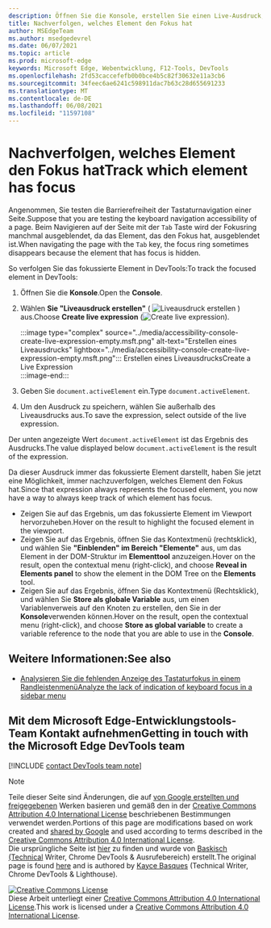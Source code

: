 ```yaml
---
description: Öffnen Sie die Konsole, erstellen Sie einen Live-Ausdruck, und legen Sie den Ausdruck auf document.activeElement fest.
title: Nachverfolgen, welches Element den Fokus hat
author: MSEdgeTeam
ms.author: msedgedevrel
ms.date: 06/07/2021
ms.topic: article
ms.prod: microsoft-edge
keywords: Microsoft Edge, Webentwicklung, F12-Tools, DevTools
ms.openlocfilehash: 2fd53caccefefb0b0bce4b5c82f30632e11a3cb6
ms.sourcegitcommit: 34feec6ae6241c598911dac7b63c28d655691233
ms.translationtype: MT
ms.contentlocale: de-DE
ms.lasthandoff: 06/08/2021
ms.locfileid: "11597108"
---
```

<!-- Copyright Kayce Basques 

   Licensed under the Apache License, Version 2.0 (the "License");
   you may not use this file except in compliance with the License.
   You may obtain a copy of the License at

       https://www.apache.org/licenses/LICENSE-2.0

   Unless required by applicable law or agreed to in writing, software
   distributed under the License is distributed on an "AS IS" BASIS,
   WITHOUT WARRANTIES OR CONDITIONS OF ANY KIND, either express or implied.
   See the License for the specific language governing permissions and
   limitations under the License.  -->  
# <a name="track-which-element-has-focus"></a><span data-ttu-id="2758f-104">Nachverfolgen, welches Element den Fokus hat</span><span class="sxs-lookup"><span data-stu-id="2758f-104">Track which element has focus</span></span>  

<span data-ttu-id="2758f-105">Angenommen, Sie testen die Barrierefreiheit der Tastaturnavigation einer Seite.</span><span class="sxs-lookup"><span data-stu-id="2758f-105">Suppose that you are testing the keyboard navigation accessibility of a page.</span></span>  <span data-ttu-id="2758f-106">Beim Navigieren auf der Seite mit der `Tab` Taste wird der Fokusring manchmal ausgeblendet, da das Element, das den Fokus hat, ausgeblendet ist.</span><span class="sxs-lookup"><span data-stu-id="2758f-106">When navigating the page with the `Tab` key, the focus ring sometimes disappears because the element that has focus is hidden.</span></span>  

<span data-ttu-id="2758f-107">So verfolgen Sie das fokussierte Element in DevTools:</span><span class="sxs-lookup"><span data-stu-id="2758f-107">To track the focused element in DevTools:</span></span>

1.  <span data-ttu-id="2758f-108">Öffnen Sie die **Konsole**.</span><span class="sxs-lookup"><span data-stu-id="2758f-108">Open the **Console**.</span></span>  
1.  <span data-ttu-id="2758f-109">Wählen **Sie "Liveausdruck erstellen"** \( ![ Liveausdruck erstellen ](../media/create-live-expression-icon.msft.png) \) aus.</span><span class="sxs-lookup"><span data-stu-id="2758f-109">Choose **Create live expression** \(![Create live expression](../media/create-live-expression-icon.msft.png)\).</span></span>  
    
    :::image type="complex" source="../media/accessibility-console-create-live-expression-empty.msft.png" alt-text="Erstellen eines Liveausdrucks" lightbox="../media/accessibility-console-create-live-expression-empty.msft.png":::
       <span data-ttu-id="2758f-111">Erstellen eines Liveausdrucks</span><span class="sxs-lookup"><span data-stu-id="2758f-111">Create a Live Expression</span></span>  
    :::image-end:::  
    
1.  <span data-ttu-id="2758f-112">Geben Sie `document.activeElement` ein.</span><span class="sxs-lookup"><span data-stu-id="2758f-112">Type `document.activeElement`.</span></span>  
1.  <span data-ttu-id="2758f-113">Um den Ausdruck zu speichern, wählen Sie außerhalb des Liveausdrucks aus.</span><span class="sxs-lookup"><span data-stu-id="2758f-113">To save the expression, select outside of the live expression.</span></span>
    
<span data-ttu-id="2758f-114">Der unten angezeigte Wert `document.activeElement` ist das Ergebnis des Ausdrucks.</span><span class="sxs-lookup"><span data-stu-id="2758f-114">The value displayed below `document.activeElement` is the result of the expression.</span></span>  

<span data-ttu-id="2758f-115">Da dieser Ausdruck immer das fokussierte Element darstellt, haben Sie jetzt eine Möglichkeit, immer nachzuverfolgen, welches Element den Fokus hat.</span><span class="sxs-lookup"><span data-stu-id="2758f-115">Since that expression always represents the focused element, you now have a way to always keep track of which element has focus.</span></span>  

*   <span data-ttu-id="2758f-116">Zeigen Sie auf das Ergebnis, um das fokussierte Element im Viewport hervorzuheben.</span><span class="sxs-lookup"><span data-stu-id="2758f-116">Hover on the result to highlight the focused element in the viewport.</span></span>  
*   <span data-ttu-id="2758f-117">Zeigen Sie auf das Ergebnis, öffnen Sie das Kontextmenü \(rechtsklick\), und wählen Sie **"Einblenden" im Bereich "Elemente"** aus, um das Element in der DOM-Struktur im **Elementtool** anzuzeigen.</span><span class="sxs-lookup"><span data-stu-id="2758f-117">Hover on the result, open the contextual menu \(right-click\), and choose **Reveal in Elements panel** to show the element in the DOM Tree on the **Elements** tool.</span></span>  
*   <span data-ttu-id="2758f-118">Zeigen Sie auf das Ergebnis, öffnen Sie das Kontextmenü \(Rechtsklick\), und wählen Sie **Store als globale Variable** aus, um einen Variablenverweis auf den Knoten zu erstellen, den Sie in der **Konsole**verwenden können.</span><span class="sxs-lookup"><span data-stu-id="2758f-118">Hover on the result, open the contextual menu \(right-click\), and choose **Store as global variable** to create a variable reference to the node that you are able to use in the **Console**.</span></span>  


## <a name="see-also"></a><span data-ttu-id="2758f-119">Weitere Informationen:</span><span class="sxs-lookup"><span data-stu-id="2758f-119">See also</span></span>

*  [<span data-ttu-id="2758f-120">Analysieren Sie die fehlenden Anzeige des Tastaturfokus in einem Randleistenmenü</span><span class="sxs-lookup"><span data-stu-id="2758f-120">Analyze the lack of indication of keyboard focus in a sidebar menu</span></span>](test-analyze-no-focus-indicator.md)


## <a name="getting-in-touch-with-the-microsoft-edge-devtools-team"></a><span data-ttu-id="2758f-121">Mit dem Microsoft Edge-Entwicklungstools-Team Kontakt aufnehmen</span><span class="sxs-lookup"><span data-stu-id="2758f-121">Getting in touch with the Microsoft Edge DevTools team</span></span>

[!INCLUDE [contact DevTools team note](../includes/contact-devtools-team-note.md)]  


<!-- links -->  
> [!NOTE]
> <span data-ttu-id="2758f-122">Teile dieser Seite sind Änderungen, die auf [von Google erstellten und freigegebenen][GoogleSitePolicies] Werken basieren und gemäß den in der [Creative Commons Attribution 4.0 International License][CCA4IL] beschriebenen Bestimmungen verwendet werden.</span><span class="sxs-lookup"><span data-stu-id="2758f-122">Portions of this page are modifications based on work created and [shared by Google][GoogleSitePolicies] and used according to terms described in the [Creative Commons Attribution 4.0 International License][CCA4IL].</span></span>  
> <span data-ttu-id="2758f-123">Die ursprüngliche Seite ist [hier](https://developers.google.com/web/tools/chrome-devtools/accessibility/focus) zu finden und wurde von [Baskisch (Technical][KayceBasques] Writer, Chrome DevTools \& Ausrufebereich\) erstellt.</span><span class="sxs-lookup"><span data-stu-id="2758f-123">The original page is found [here](https://developers.google.com/web/tools/chrome-devtools/accessibility/focus) and is authored by [Kayce Basques][KayceBasques] \(Technical Writer, Chrome DevTools \& Lighthouse\).</span></span>  

[![Creative Commons License][CCby4Image]][CCA4IL]  
<span data-ttu-id="2758f-125">Diese Arbeit unterliegt einer [Creative Commons Attribution 4.0 International License][CCA4IL].</span><span class="sxs-lookup"><span data-stu-id="2758f-125">This work is licensed under a [Creative Commons Attribution 4.0 International License][CCA4IL].</span></span>  

[CCA4IL]: https://creativecommons.org/licenses/by/4.0  
[CCby4Image]: https://i.creativecommons.org/l/by/4.0/88x31.png  
[GoogleSitePolicies]: https://developers.google.com/terms/site-policies  
[KayceBasques]: https://developers.google.com/web/resources/contributors#kayce-basques  
